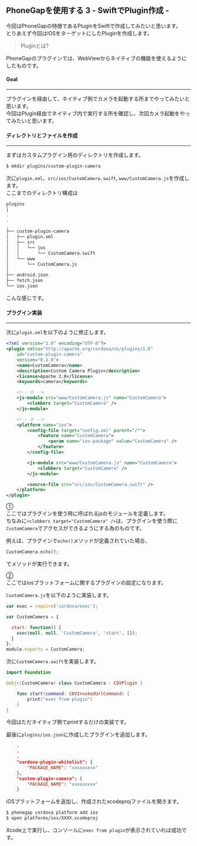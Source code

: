 ## PhoneGapを使用する 3 - SwiftでPlugin作成 -

今回はPhoneGapの特徴であるPluginをSwiftで作成してみたいと思います。<br>
とりあえず今回はiOSをターゲットにしたPluginを作成します。

> Pluginとは?

PhoneGapのプラグインでは、WebViewからネイティブの機能を使えるようにしたものです。<br>

#### Goal
****

プラグインを経由して、ネイティブ側でカメラを起動する所までやってみたいと思います。<br>
今回はPlugin経由でネイティブ内で実行する所を確認し、次回カメラ起動をやってみたいと思います。


#### ディレクトリとファイルを作成
****

まずはカスタムプラグイン用のディレクトリを作成します。
```sh
$ mkdir plugins/custom-plugin-camera
```

次に`plugin.xml`、`src/ios/CustomCamera.swift`, `www/CustomCamera.js`を作成します。<br>
ここまでのディレクトリ構成は
```sh
plugins
│
.
.
.
├── custom-plugin-camera
│   ├── plugin.xml
│   ├── src
│   │   └── ios
│   │       └── CustomCamera.swift
│   └── www
│       └── CustomCamera.js
│
├── android.json
├── fetch.json
└── ios.json
```
こんな感じです。

#### プラグイン実装
****

次に`plugin.xml`を以下のように修正します。
```xml
<?xml version="1.0" encoding="UTF-8"?>
<plugin xmlns="http://apache.org/cordova/ns/plugins/1.0"
    id="custom-plugin-camera"
    version="0.1.0">
    <name>CustomCamera</name>
    <description>Custom Camera Plugin</description>
    <license>Apache 2.0</license>
    <keywords>camera</keywords>

    <!-- ① -->
    <js-module src="www/CustomCamera.js" name="CustomCamera">
        <clobbers target="CustomCamera" />
    </js-module>

    <!-- ② -->
    <platform name="ios">
        <config-file target="config.xml" parent="/*">
            <feature name="CustomCamera">
                <param name="ios-package" value="CustomCamera" />
            </feature>
        </config-file>

        <js-module src="www/CustomCamera.js" name="CustomCamera">
            <clobbers target="CustomCamera" />
        </js-module>

        <source-file src="src/ios/CustomCamera.swift" />
    </platform>
</plugin>
```

 ① <br>
ここではプラグインを使う時に呼ばれるjsのモジュールを定義します。<br>
ちなみに`<clobbers target="CustomCamera" />`は、プラグインを使う際に<br>
`CustomCamera`でアクセスができるようにする為のものです。

例えば、プラグインで`echo()`メソッドが定義されていた場合、<br>
```js
CustomCamera.echo();
```
でメソッドが実行できます。

 ② <br>
ここではiosプラットフォームに関するプラグインの設定になります。

`CustomCamera.js`を以下のように実装します。
```js
var exec = require('cordova/exec');

var CustomCamera = {

  start: function() {
    exec(null, null, 'CustomCamera', 'start', []);
  }
};
module.exports = CustomCamera;
```

次に`CustomCamera.swift`を実装します。
```swift
import Foundation

@objc(CustomCamera) class CustomCamera : CDVPlugin {

    func start(command: CDVInvokedUrlCommand) {
        print("exec from plugin")
    }
}
```
今回はただネイティブ側でprintするだけの実装です。

最後に`plugins/ios.json`に作成したプラグインを追加します。
```json
    .
    .
    .
    "cordova-plugin-whitelist": {
        "PACKAGE_NAME": "xxxxxxxxx"
    },
    "custom-plugin-camera": {
        "PACKAGE_NAME": "xxxxxxxxx"
    }
```

iOSプラットフォームを追加し、作成されたxcodeprojファイルを開きます。
```sh
$ phonegap cordova platform add ios
$ open platforms/ios/XXXX.xcodeproj
```

Xcode上で実行し、コンソールに`exec from plugin`が表示されていれば成功です。
